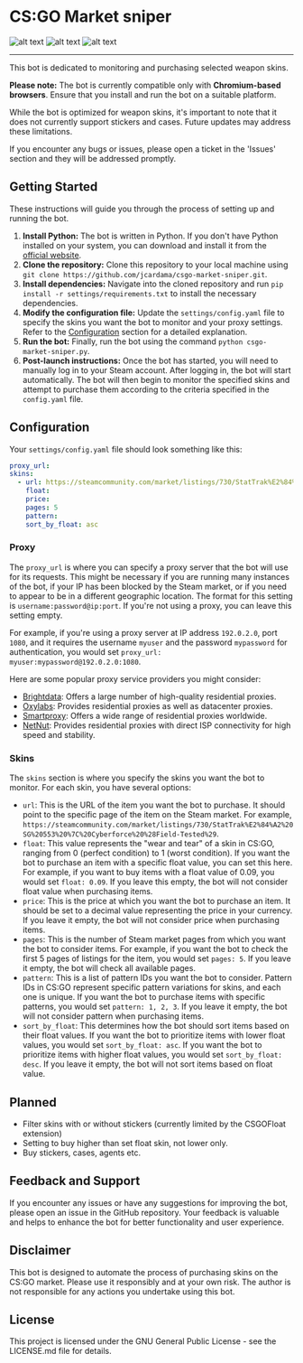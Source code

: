 

# CS:GO Market sniper

![alt text](https://img.shields.io/github/last-commit/jcardama/csgo-market-sniper?style=for-the-badge) ![alt text](https://img.shields.io/github/commit-activity/m/jcardama/csgo-market-sniper?style=for-the-badge) ![alt text](https://img.shields.io/github/languages/top/jcardama/csgo-market-sniper?style=for-the-badge)
***

This bot is dedicated to monitoring and purchasing selected weapon skins.

**Please note:** The bot is currently compatible only with **Chromium-based browsers**. Ensure that you install and run the bot on a suitable platform.

While the bot is optimized for weapon skins, it's important to note that it does not currently support stickers and cases. Future updates may address these limitations.

If you encounter any bugs or issues, please open a ticket in the 'Issues' section and they will be addressed promptly.

## Getting Started

These instructions will guide you through the process of setting up and running the bot.
1. **Install Python:** The bot is written in Python. If you don't have Python installed on your system, you can download and install it from the [official website](https://www.python.org/downloads/).
2. **Clone the repository:** Clone this repository to your local machine using `git clone https://github.com/jcardama/csgo-market-sniper.git`.
3. **Install dependencies:** Navigate into the cloned repository and run `pip install -r settings/requirements.txt` to install the necessary dependencies.
4. **Modify the configuration file:** Update the `settings/config.yaml` file to specify the skins you want the bot to monitor and your proxy settings. Refer to the [Configuration](#configuration) section for a detailed explanation.
5. **Run the bot:** Finally, run the bot using the command `python csgo-market-sniper.py`.
6. **Post-launch instructions:** Once the bot has started, you will need to manually log in to your Steam account. After logging in, the bot will start automatically. The bot will then begin to monitor the specified skins and attempt to purchase them according to the criteria specified in the `config.yaml` file.

## Configuration

Your `settings/config.yaml` file should look something like this:

```yaml
proxy_url:
skins:
  - url: https://steamcommunity.com/market/listings/730/StatTrak%E2%84%A2%20SG%20553%20%7C%20Cyberforce%20%28Field-Tested%29
    float:
    price:
    pages: 5
    pattern:
    sort_by_float: asc
```

### Proxy

The `proxy_url` is where you can specify a proxy server that the bot will use for its requests. This might be necessary if you are running many instances of the bot, if your IP has been blocked by the Steam market, or if you need to appear to be in a different geographic location. The format for this setting is `username:password@ip:port`. If you're not using a proxy, you can leave this setting empty.

For example, if you're using a proxy server at IP address `192.0.2.0`, port `1080`, and it requires the username `myuser` and the password `mypassword` for authentication, you would set `proxy_url: myuser:mypassword@192.0.2.0:1080`.

Here are some popular proxy service providers you might consider:
- [Brightdata](https://brightdata.com/): Offers a large number of high-quality residential proxies.
- [Oxylabs](https://oxylabs.io/): Provides residential proxies as well as datacenter proxies.
- [Smartproxy](https://smartproxy.com/): Offers a wide range of residential proxies worldwide.
- [NetNut](https://netnut.io/): Provides residential proxies with direct ISP connectivity for high speed and stability.

### Skins

The `skins` section is where you specify the skins you want the bot to monitor. For each skin, you have several options:
- `url`: This is the URL of the item you want the bot to purchase. It should point to the specific page of the item on the Steam market. For example, `https://steamcommunity.com/market/listings/730/StatTrak%E2%84%A2%20SG%20553%20%7C%20Cyberforce%20%28Field-Tested%29`. 
- `float`: This value represents the "wear and tear" of a skin in CS:GO, ranging from 0 (perfect condition) to 1 (worst condition). If you want the bot to purchase an item with a specific float value, you can set this here. For example, if you want to buy items with a float value of 0.09, you would set `float: 0.09`. If you leave this empty, the bot will not consider float value when purchasing items.
- `price`: This is the price at which you want the bot to purchase an item. It should be set to a decimal value representing the price in your currency. If you leave it empty, the bot will not consider price when purchasing items.
- `pages`: This is the number of Steam market pages from which you want the bot to consider items. For example, if you want the bot to check the first 5 pages of listings for the item, you would set `pages: 5`. If you leave it empty, the bot will check all available pages.
- `pattern`: This is a list of pattern IDs you want the bot to consider. Pattern IDs in CS:GO represent specific pattern variations for skins, and each one is unique. If you want the bot to purchase items with specific patterns, you would set `pattern: 1, 2, 3`. If you leave it empty, the bot will not consider pattern when purchasing items.
- `sort_by_float`: This determines how the bot should sort items based on their float values. If you want the bot to prioritize items with lower float values, you would set `sort_by_float: asc`. If you want the bot to prioritize items with higher float values, you would set `sort_by_float: desc`. If you leave it empty, the bot will not sort items based on float value.

## Planned

- Filter skins with or without stickers (currently limited by the CSGOFloat extension)
- Setting to buy higher than set float skin, not lower only.
- Buy stickers, cases, agents etc.

## Feedback and Support

If you encounter any issues or have any suggestions for improving the bot, please open an issue in the GitHub repository. Your feedback is valuable and helps to enhance the bot for better functionality and user experience.

## Disclaimer

This bot is designed to automate the process of purchasing skins on the CS:GO market. Please use it responsibly and at your own risk. The author is not responsible for any actions you undertake using this bot.

## License

This project is licensed under the GNU General Public License - see the LICENSE.md file for details.
